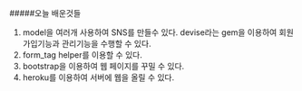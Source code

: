 #####오늘 배운것들
1. model을 여러개 사용하여 SNS를 만들수 있다. devise라는 gem을 이용하여 회원가입기능과 관리기능을 수행할 수 있다.
2. form_tag helper를 이용할 수 있다.
3. bootstrap을 이용하여 웹 페이지를 꾸밀 수 있다.
4. heroku를 이용하여 서버에 웹을 올릴 수 있다.
